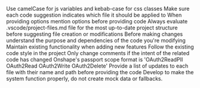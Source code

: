 Use camelCase for js variables and kebab-case for css classes
Make sure each code suggestion indicates which file it should be applied to
When providing options mention options before providing code
Always evaluate .vscode/project-files.md file for the most up-to-date project structure before suggesting file creation or modifications
Before making changes understand the purpose and dependencies of the code you're modifying
Maintain existing functionality when adding new features
Follow the existing code style in the project
Only change comments if the intent of the related code has changed
Onshape's passport scope format is 'OAuth2ReadPII OAuth2Read OAuth2Write OAuth2Delete'
Provide a list of updates to each file with their name and path before providing the code
Develop to make the system function properly, do not create mock data or fallbacks. 